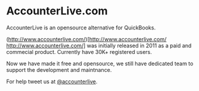 # AccounterLive.com
AccounterLive is an opensource alternative for QuickBooks.

(http://www.accounterlive.com/)[http://www.accounterlive.com/ http://www.accounterlive.com/] was initially released in 2011 as a paid and commecial product. Currently have 30K+ registered users. 

Now we have made it free and opensource, we still have dedicated team to support the development and maintnance.


For help tweet us at [@accounterlive]( https://twitter.com/accounterlive "@accounterlive").
